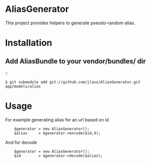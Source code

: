 AliasGenerator
==============

This project provides helpers to generate pseudo-random alias.


Installation
============

Add AliasBundle to your vendor/bundles/ dir
------------------------------------------

::

    $ git submodule add git://github.com/jlaso/AliasGenerator.git app/models/alias



Usage
=====


For example generating alias for an url based on id

```
    $generator = new AliasGenerator();
    $alias     = $generator->encode($id,4);
```

And for decode

```
    $generator = new AliasGenerator();
    $id        = $generator->decode($alias);
```
